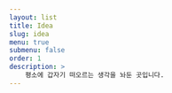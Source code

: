 ```yaml
---
layout: list
title: Idea
slug: idea
menu: true
submenu: false
order: 1
description: >
    평소에 갑자기 떠오르는 생각을 놔둔 곳입니다.
---
```

